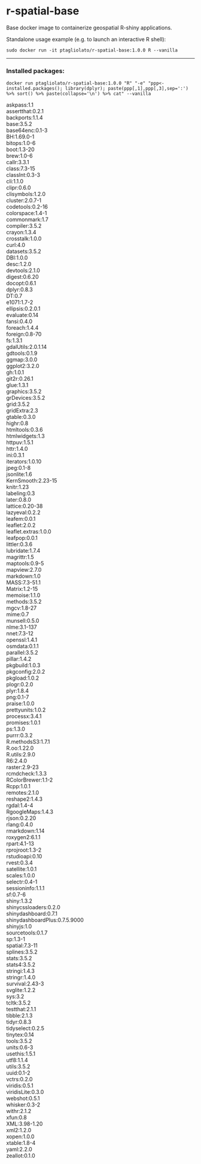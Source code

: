 # r-spatial-base
Base docker image to containerize geospatial R-shiny applications.

Standalone usage example (e.g. to launch an interactive R shell): 

    sudo docker run -it ptagliolato/r-spatial-base:1.0.0 R --vanilla

------------------------------
### Installed packages:

    docker run ptagliolato/r-spatial-base:1.0.0 "R" "-e" "ppp<-installed.packages(); library(dplyr); paste(ppp[,1],ppp[,3],sep=':') %>% sort() %>% paste(collapse='\n') %>% cat" --vanilla

askpass:1.1  
assertthat:0.2.1  
backports:1.1.4  
base:3.5.2  
base64enc:0.1-3  
BH:1.69.0-1  
bitops:1.0-6  
boot:1.3-20  
brew:1.0-6  
callr:3.3.1  
class:7.3-15  
classInt:0.3-3  
cli:1.1.0  
clipr:0.6.0  
clisymbols:1.2.0  
cluster:2.0.7-1  
codetools:0.2-16  
colorspace:1.4-1  
commonmark:1.7  
compiler:3.5.2  
crayon:1.3.4  
crosstalk:1.0.0  
curl:4.0  
datasets:3.5.2  
DBI:1.0.0  
desc:1.2.0  
devtools:2.1.0  
digest:0.6.20  
docopt:0.6.1  
dplyr:0.8.3  
DT:0.7  
e1071:1.7-2  
ellipsis:0.2.0.1  
evaluate:0.14  
fansi:0.4.0  
foreach:1.4.4  
foreign:0.8-70  
fs:1.3.1  
gdalUtils:2.0.1.14  
gdtools:0.1.9  
ggmap:3.0.0  
ggplot2:3.2.0  
gh:1.0.1  
git2r:0.26.1  
glue:1.3.1  
graphics:3.5.2  
grDevices:3.5.2  
grid:3.5.2  
gridExtra:2.3  
gtable:0.3.0  
highr:0.8  
htmltools:0.3.6  
htmlwidgets:1.3  
httpuv:1.5.1  
httr:1.4.0  
ini:0.3.1  
iterators:1.0.10  
jpeg:0.1-8  
jsonlite:1.6  
KernSmooth:2.23-15  
knitr:1.23  
labeling:0.3  
later:0.8.0  
lattice:0.20-38  
lazyeval:0.2.2  
leafem:0.0.1  
leaflet:2.0.2  
leaflet.extras:1.0.0  
leafpop:0.0.1  
littler:0.3.6  
lubridate:1.7.4  
magrittr:1.5  
maptools:0.9-5  
mapview:2.7.0  
markdown:1.0  
MASS:7.3-51.1  
Matrix:1.2-15  
memoise:1.1.0  
methods:3.5.2  
mgcv:1.8-27  
mime:0.7  
munsell:0.5.0  
nlme:3.1-137  
nnet:7.3-12  
openssl:1.4.1  
osmdata:0.1.1  
parallel:3.5.2  
pillar:1.4.2  
pkgbuild:1.0.3  
pkgconfig:2.0.2  
pkgload:1.0.2  
plogr:0.2.0  
plyr:1.8.4  
png:0.1-7  
praise:1.0.0  
prettyunits:1.0.2  
processx:3.4.1  
promises:1.0.1  
ps:1.3.0  
purrr:0.3.2  
R.methodsS3:1.7.1  
R.oo:1.22.0  
R.utils:2.9.0  
R6:2.4.0  
raster:2.9-23  
rcmdcheck:1.3.3  
RColorBrewer:1.1-2  
Rcpp:1.0.1  
remotes:2.1.0  
reshape2:1.4.3  
rgdal:1.4-4  
RgoogleMaps:1.4.3  
rjson:0.2.20  
rlang:0.4.0  
rmarkdown:1.14  
roxygen2:6.1.1  
rpart:4.1-13  
rprojroot:1.3-2  
rstudioapi:0.10  
rvest:0.3.4  
satellite:1.0.1  
scales:1.0.0  
selectr:0.4-1  
sessioninfo:1.1.1  
sf:0.7-6  
shiny:1.3.2  
shinycssloaders:0.2.0  
shinydashboard:0.7.1  
shinydashboardPlus:0.7.5.9000  
shinyjs:1.0  
sourcetools:0.1.7  
sp:1.3-1  
spatial:7.3-11  
splines:3.5.2  
stats:3.5.2  
stats4:3.5.2  
stringi:1.4.3  
stringr:1.4.0  
survival:2.43-3  
svglite:1.2.2  
sys:3.2  
tcltk:3.5.2  
testthat:2.1.1  
tibble:2.1.3  
tidyr:0.8.3  
tidyselect:0.2.5  
tinytex:0.14  
tools:3.5.2  
units:0.6-3  
usethis:1.5.1  
utf8:1.1.4  
utils:3.5.2  
uuid:0.1-2  
vctrs:0.2.0  
viridis:0.5.1  
viridisLite:0.3.0  
webshot:0.5.1  
whisker:0.3-2  
withr:2.1.2  
xfun:0.8  
XML:3.98-1.20  
xml2:1.2.0  
xopen:1.0.0  
xtable:1.8-4  
yaml:2.2.0  
zeallot:0.1.0  

